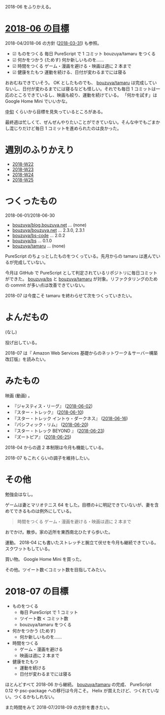 2018-06 をふりかえる。

# [2018-06 の目標][2018-05-31]

2018-04/2018-06 の方針 ([2018-03-31][]) も参照。

- ☑ ものをつくる 毎日 PureScript で 1 コミット bouzuya/tamaru をつくる
- ☑ 何かをつかう (ためす) 何か新しいものを……
- ☑ 時間をつくる ゲーム・漫画を避ける・映画は週に 2 本まで
- ☑ 健康をたもつ 運動を続ける、日付が変わるまでには寝る

おおむねできていそう。 OK としたものでも、 [bouzuya/tamaru][] は完成していないし、日付が変わるまでには寝るなども怪しい。それでも毎日 1 コミットは一応のところできているし、映画も絞り、運動を続けている。 「何かを試す」は Google Home Mini でいいかな。

[中旬][2018-06-17] くらいから目標を見失っているところがある。

最終週は忙しくて、ぜんぜんやりたいことができていない。そんな中でもごまかし混じりだけど毎日 1 コミットを進められたのは良かった。

# 週別のふりかえり

- [2018-W22][2018-06-03]
- [2018-W23][2018-06-10]
- [2018-W24][2018-06-17]
- [2018-W25][2018-06-24]

# つくったもの

2018-06-01/2018-06-30

- [bouzuya/blog.bouzuya.net][] ... (none)
- [bouzuya/bouzuya.net][] ... 2.3.0, 2.3.1
- [bouzuya/bs-code][] ... 2.0.2
- [bouzuya/bs][] ... 0.1.0
- [bouzuya/tamaru][] ... (none)

PureScript のちょっとしたものをつくっている。先月からの tamaru は進んでいるが完成していない。

今月は GitHub で PureScript として判定されているリポジトリに毎日コミットができた。 [bouzuya/bs][] と [bouzuya/tamaru][] が対象。リファクタリングのための commit が多い点は改善できていない。

2018-07 は今度こそ tamaru を終わらせて次をつくっていきたい。

# よんだもの

(なし)

投げ出している。

2018-07 は『 Amazon Web Services 基礎からのネットワーク＆サーバー構築 改訂版』を読みたい。

# みたもの

映画 (動画) 。

- 『ジャスティス・リーグ』 ([2018-06-02][])
- 『スター・トレック』 ([2018-06-10][])
- 『スター・トレック イントゥ・ダークネス』 ([2018-06-16][])
- 『パシフィック・リム』 ([2018-06-20][])
- 『スター・トレック BEYOND 』 ([2018-06-23][])
- 『ズートピア』 ([2018-06-25][])

2018-04 からの週 2 本制限は今月も機能している。

2018-07 もこれくらいの調子を維持したい。

# その他

勉強会はなし。

ゲームは妻とマリオテニス 64 をした。目標の↓に明記できていないが、妻を含めてできるものは例外にしている。

> 時間をつくる ゲーム・漫画を避ける・映画は週に 2 本まで

おでかけ。散歩。家の近所を東西南北ひたすら歩いた。

運動。 2018-04 にも書いたストレッチと腕立て伏せを今月も継続できている。スクワットもしている。

買い物。 Google Home Mini を買った。

その他。ツイート数＜コミット数を目指してみたい。

# 2018-07 の目標

- ものをつくる
  - 毎日 PureScript で 1 コミット
  - ツイート数 < コミット数
  - bouzuya/tamaru をつくる
- 何かをつかう (ためす)
  - 何か新しいものを……
- 時間をつくる
  - ゲーム・漫画を避ける
  - 映画は週に 2 本まで
- 健康をたもつ
  - 運動を続ける
  - 日付が変わるまでには寝る

ほとんどすべて 2018-06 から継続。 [bouzuya/tamaru][] の完成、 PureScript 0.12 や psc-package への移行は今月こそ。 Helix が買えたけど、つくれていない。つくるかもしれない。

また時間をみて 2018-07/2018-09 の方針を書きたい。

[2018-03-31]: https://blog.bouzuya.net/2018/03/31/
[2018-05-31]: https://blog.bouzuya.net/2018/05/31/
[2018-06-02]: https://blog.bouzuya.net/2018/06/02/
[2018-06-03]: https://blog.bouzuya.net/2018/06/03/
[2018-06-10]: https://blog.bouzuya.net/2018/06/10/
[2018-06-16]: https://blog.bouzuya.net/2018/06/16/
[2018-06-17]: https://blog.bouzuya.net/2018/06/17/
[2018-06-20]: https://blog.bouzuya.net/2018/06/20/
[2018-06-23]: https://blog.bouzuya.net/2018/06/23/
[2018-06-24]: https://blog.bouzuya.net/2018/06/24/
[2018-06-25]: https://blog.bouzuya.net/2018/06/25/
[bouzuya/blog.bouzuya.net]: https://github.com/bouzuya/blog.bouzuya.net
[bouzuya/bouzuya.net]: https://github.com/bouzuya/bouzuya.net
[bouzuya/bs-code]: https://github.com/bouzuya/bs-code
[bouzuya/bs]: https://github.com/bouzuya/bs
[bouzuya/tamaru]: https://github.com/bouzuya/tamaru

